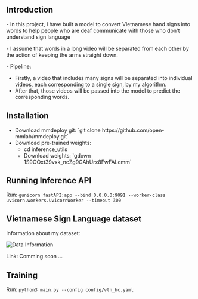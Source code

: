 <h2>Introduction</h2>
<p>- In this project, I have built a model to convert Vietnamese hand signs into words to help people who are deaf communicate with those who don't understand sign language</p>
<p>- I assume that words in a long video will be separated from each other by the action of keeping the arms straight down. </p>
<p>- Pipeline: </p>
<ul>
  <li> Firstly, a video that includes many signs will be separated into individual videos, each corresponding to a single sign, by my algorithm.</li>
  <li> After that, those videos will be passed into the model to predict the corresponding words.</li>
</ul>
<h2>Installation</h2>
<ul>
  <li> Download mmdeploy git:  `git clone https://github.com/open-mmlab/mmdeploy.git`</li>
  <li> Download pre-trained weights: 
    <ul> 
       <li> cd inference_utils</li>
       <li>Download weights: `gdown 1S9OOxt39vxk_ncZg9GAhUrx8FwFALcmm`</li>
    </ul>
  </li>
 </ul>
<h2>Running Inference API</h2>

Run: `gunicorn fastAPI:app --bind 0.0.0.0:9091 --worker-class uvicorn.workers.UvicornWorker --timeout 300`</li>
<h2>Vietnamese Sign Language dataset</h2>
<p>Information about my dataset: </p>

![Data Information](/images/KD.png)

<p>Link: Comming soon ...</p>
<h2>Training</h2>

Run: `python3 main.py --config config/vtn_hc.yaml`

